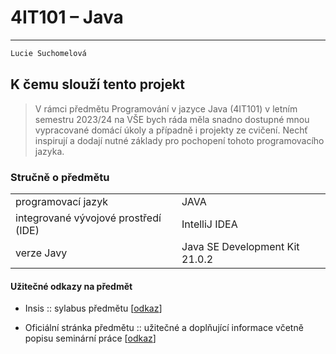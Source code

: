 # 4IT101 – Java 
----------------

```sh
Lucie Suchomelová
```

## K čemu slouží tento projekt
>V rámci předmětu Programování v jazyce Java (4IT101) v letním semestru 2023/24 na VŠE bych ráda měla snadno dostupné mnou vypracované domácí úkoly a případně i projekty ze cvičení. Nechť inspirují a dodají nutné základy pro pochopení tohoto programovacího jazyka.

### Stručně o předmětu
| | |
| ------ | ------ |
| programovací jazyk | JAVA |
|  integrované vývojové prostředí (IDE) | IntelliJ IDEA|
| verze Javy | Java SE Development Kit 21.0.2 |

#### Užitečné odkazy na předmět
* Insis :: sylabus předmětu [[odkaz](https://insis.vse.cz/katalog/syllabus.pl?zpet=/katalog/index.pl?vzorek=4it101,Dohledat=Dohledat,obdobi=342,jak=dle_jmena;predmet=191107)]

* Oficiální stránka předmětu :: užitečné a doplňující informace včetně popisu seminární práce [[odkaz](https://java.vse.cz/4it101/Kral)]

  
